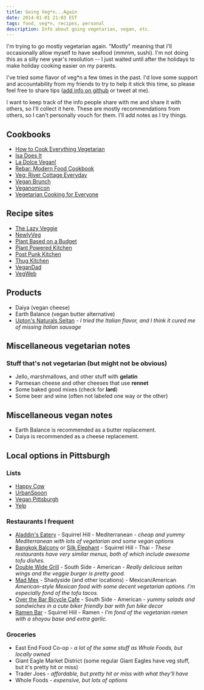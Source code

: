 ```yaml
---
title: Going Veg*n...Again
date: 2014-01-01 21:03 EST
tags: food, veg*n, recipes, personal
description: Info about going vegetarian, vegan, etc.
---
```


I'm trying to go mostly vegetarian again. "Mostly" meaning that I'll occasionally allow myself to have seafood (mmmm, sushi). I'm not doing this as a silly new year's resolution -- I just waited until after the holidays to make holiday cooking easier on my parents.

I've tried some flavor of veg*n a few times in the past. I'd love some support and accountability from my friends to try to help it stick this time, so please feel free to share tips ([add info on github](https://github.com/juliepagano/juliepagano.com/issues/35) or tweet at me).

I want to keep track of the info people share with me and share it with others, so I'll collect it here. These are mostly recommendations from others, so I can't personally vouch for them. I'll add notes as I try things.

## Cookbooks
* [How to Cook Everything Vegetarian](http://amzn.to/Jvjqce)
* [Isa Does It](http://amzn.to/1hhaBkK)
* [La Dolce Vegan!](http://amzn.to/Jvf2da)
* [Rebar: Modern Food Cookbook](http://amzn.to/1erlMlT)
* [Veg: River Cottage Everyday](http://amzn.to/1cn1DOc)
* [Vegan Brunch](http://amzn.to/1hhayFw)
* [Veganomicon](http://amzn.to/1gozRlY)
* [Vegetarian Cooking for Everyone](http://amzn.to/1cmZ5zo)

## Recipe sites
* [The Lazy Veggie](http://thelazyveggie.tumblr.com/)
* [NewlyVeg](http://newlyveg.com/)
* [Plant Based on a Budget](http://plantbasedonabudget.com/)
* [Plant Powered Kitchen](http://plantpoweredkitchen.com/)
* [Post Punk Kitchen](http://www.theppk.com/)
* [Thug Kitchen](http://thugkitchen.com/)
* [VeganDad](http://vegandad.blogspot.com/)
* [VegWeb](http://vegweb.com/)

## Products
* Daiya (vegan cheese)
* Earth Balance (vegan butter alternative)
* [Upton's Naturals Seitan](http://www.uptonsnaturals.com/) - *I tried the Italian flavor, and I think it cured me of missing italian sausage*

## Miscellaneous vegetarian notes
### Stuff that's not vegetarian (but might not be obvious)
* Jello, marshmallows, and other stuff with **gelatin**
* Parmesan cheese and other cheeses that use **rennet**
* Some baked good mixes (check for **lard**)
* Some beer and wine (often not labeled one way or the other)

## Miscellaneous vegan notes
* Earth Balance is recommended as a butter replacement.
* Daiya is recommended as a cheese replacement.

## Local options in Pittsburgh
### Lists
* [Happy Cow](http://www.happycow.net/north_america/usa/pennsylvania/pittsburgh/)
* [UrbanSpoon](http://www.urbanspoon.com/f/23/2253/Pittsburgh/Vegetarian-Restaurants)
* [Vegan Pittsburgh](http://veganpittsburgh.org/)
* [Yelp](http://www.yelp.com/search?find_desc=Vegan+Restaurants&find_loc=Pittsburgh%2C+PA)

### Restaurants I frequent
* [Aladdin's Eatery](http://www.aladdinseatery.com/) - Squirrel Hill - Mediterranean - *cheap and yummy Mediterranean with lots of vegetarian and some vegan options*
* [Bangkok Balcony](http://bangkokbalconypgh.com/) or [Silk Elephant](http://www.silkelephant.net/) - Squirrel Hill - Thai - *These restaurants have very similar menus, both of which include awesome tofu dishes.*
* [Double Wide Grill](http://www.doublewidegrill.com/) - South Side - American - *Really delicious seitan wings and the veggie burger is pretty good.*
* [Mad Mex](http://www.madmex.com/) - Shadyside (and other locations) - Mexican/American *American-style Mexican food with some decent vegetarian options. I'm especially fond of the tofu tacos.*
* [Over the Bar Bicycle Cafe](http://www.otbbicyclecafe.com/) - South Side - American - *yummy salads and sandwiches in a cute biker friendly bar with fun bike decor*
* [Ramen Bar](http://www.ramenbarpittsburgh.com/) - Squirrel Hill - Ramen - *I'm fond of the vegetarian ramen with a shoyou base and extra garlic.*

### Groceries
* East End Food Co-op - *a lot of the same stuff as Whole Foods, but locally owned*
* Giant Eagle Market District (some regular Giant Eagles have veg stuff, but it's pretty hit or miss)
* Trader Joes - *affordable, but pretty hit or miss with what they'll have*
* Whole Foods - *expensive, but lots of options*